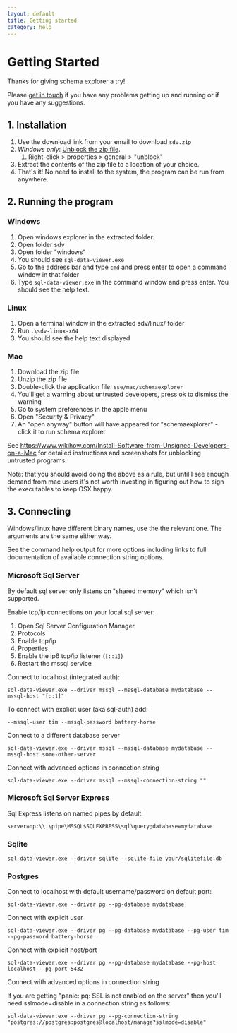 ```yaml
---
layout: default
title: Getting started
category: help
---
```


# Getting Started

Thanks for giving schema explorer a try!

Please [get in touch](mailto:sse@timwise.co.uk) if you have any problems getting up and running or if you have any suggestions.

## 1. Installation

1. Use the download link from your email to download `sdv.zip`
1. *Windows only*: [Unblock the zip file](https://weblogs.asp.net/dixin/understanding-the-internet-file-blocking-and-unblocking).
	1. Right-click > properties > general > "unblock"
1. Extract the contents of the zip file to a location of your choice.
1. That's it! No need to install to the system, the program can be run from anywhere.

## 2. Running the program

### Windows

1. Open windows explorer in the extracted folder.
1. Open folder sdv
1. Open folder "windows"
1. You should see `sql-data-viewer.exe`
1. Go to the address bar and type `cmd` and press enter to open a command window in that folder
1. Type `sql-data-viewer.exe` in the command window and press enter. You should see the help text.


### Linux

1. Open a terminal window in the extracted sdv/linux/ folder
1. Run `.\sdv-linux-x64`
1. You should see the help text displayed

### Mac

1. Download the zip file
1. Unzip the zip file
1. Double-click the application file: `sse/mac/schemaexplorer`
1. You'll get a warning about untrusted developers, press ok to dismiss the warning
1. Go to system preferences in the apple menu
1. Open "Security & Privacy"
1. An "open anyway" button will have appeared for "schemaexplorer" - click it to run schema explorer

See https://www.wikihow.com/Install-Software-from-Unsigned-Developers-on-a-Mac for detailed instructions and screenshots for unblocking untrusted programs.

Note: that you should avoid doing the above as a rule, but until I see enough demand from mac users it's not worth investing in figuring out how to sign the executables to keep OSX happy.

## 3. Connecting

Windows/linux have different binary names, use the the relevant one. The arguments are the same either way.

See the command help output for more options including links to full documentation of available connection string options.

### Microsoft Sql Server

By default sql server only listens on "shared memory" which isn't supported.

Enable tcp/ip connections on your local sql server:

1. Open Sql Server Configuration Manager
1. Protocols
1. Enable tcp/ip
1. Properties
1. Enable the ip6 tcp/ip listener (`[::1]`)
1. Restart the mssql service

Connect to localhost (integrated auth):

	sql-data-viewer.exe --driver mssql --mssql-database mydatabase --mssql-host "[::1]"

To connect with explicit user (aka sql-auth) add:

	--mssql-user tim --mssql-password battery-horse

Connect to a different database server

	sql-data-viewer.exe --driver mssql --mssql-database mydatabase --mssql-host some-other-server

Connect with advanced options in connection string

	sql-data-viewer.exe --driver mssql --mssql-connection-string ""


### Microsoft Sql Server Express

Sql Express listens on named pipes by default:

	server=np:\\.\pipe\MSSQL$SQLEXPRESS\sql\query;database=mydatabase

### Sqlite

	sql-data-viewer.exe --driver sqlite --sqlite-file your/sqlitefile.db

### Postgres

Connect to localhost with default username/password on default port:

	sql-data-viewer.exe --driver pg --pg-database mydatabase

Connect with explicit user

	sql-data-viewer.exe --driver pg --pg-database mydatabase --pg-user tim --pg-password battery-horse

Connect with explicit host/port

	sql-data-viewer.exe --driver pg --pg-database mydatabase --pg-host localhost --pg-port 5432

Connect with advanced options in connection string

If you are getting "panic: pq: SSL is not enabled on the server" then you'll need sslmode=disable in a connection string as follows:

	sql-data-viewer.exe --driver pg --pg-connection-string "postgres://postgres:postgres@localhost/manage?sslmode=disable"

